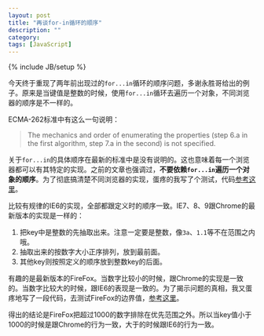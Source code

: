 ```yaml
---
layout: post
title: "再谈for-in循环的顺序"
description: ""
category: 
tags: [JavaScript]
---
```

{% include JB/setup %}

今天终于重现了两年前出现过的`for...in`循环的顺序问题，多谢永胜哥给出的例子。原来是当键值是整数的时候，使用`for...in`循环去遍历一个对象，不同浏览器的顺序是不一样的。

ECMA-262标准中有这么一句说明：

> The mechanics and order of enumerating the properties (step 6.a in the first algorithm, step 7.a in the second) is not specified.

关于`for...in`的具体顺序在最新的标准中是没有说明的。这也意味着每一个浏览器都可以有其特定的实现。之前的文章也强调过，**不要依赖`for...in`遍历一个对象的顺序**。为了彻底搞清楚不同浏览器的实现，蛋疼的我写了个测试，代码[参考这里](http://jsfiddle.net/k5DBh/18/)。

比较有规律的IE6的实现，全部都跟定义时的顺序一致。IE7、8、9跟Chrome的最新版本的实现是一样的：

1. 把key中是整数的先抽取出来。注意一定要是整数，像`3a`、`1.1`等不在范围之内哦。
2. 抽取出来的按数字大小正序排列，放到最前面。
3. 其他key则按照定义的顺序放到整数key的后面。

有趣的是最新版本的FireFox。当数字比较小的时候，跟Chrome的实现是一致的。当数字比较大的时候，跟IE6的表现是一致的。为了揭示问题的真相，我又蛋疼地写了一段代码，去测试FireFox的边界值，[参考这里](http://jsfiddle.net/9pYL4/4/)。

得出的结论是FireFox把超过1000的数字排除在优先范围之外。所以当key值小于1000的时候是跟Chrome的行为一致，大于的时候跟IE6的行为一致。

